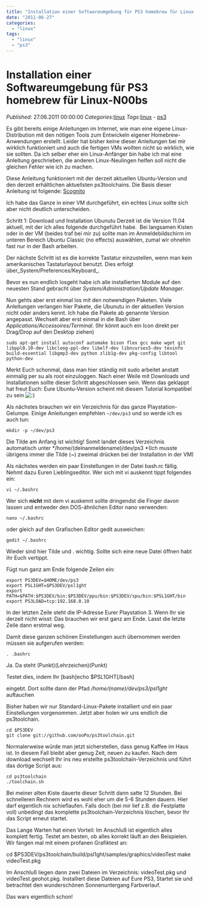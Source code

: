 ```yaml
---
title: "Installation einer Softwareumgebung für PS3 homebrew für Linux-N00bs"
date: "2011-06-27"
categories: 
  - "linux"
tags: 
  - "linux"
  - "ps3"
---
```

# Installation einer Softwareumgebung für PS3 homebrew für Linux-N00bs
_Published:_ 27.06.2011 00:00:00
_Categories_:[linux](/dotnetwork/de/categories#linux)
_Tags_:[linux](/dotnetwork/de/tags#linux) - [ps3](/dotnetwork/de/tags#ps3)

Es gibt bereits einige Anleitungen im Internet, wie man eine eigene Linux-Distribution mit den nötigen Tools zum Entwickeln eigener Homebrew-Anwendungen erstellt. Leider hat bisher keine dieser Anleitungen bei mir wirklich funktioniert und auch die fertigen VMs wollten nicht so wirklich, wie sie sollten. Da ich selber eher ein Linux-Anfänger bin habe ich mal eine Anleitung geschrieben, die anderen Linux-Neulingen helfen soll nicht die gleichen Fehler wie ich zu machen.

Diese Anleitung funktioniert mit der derzeit aktuellen Ubuntu-Version und den derzeit erhältlichen aktuellsten ps3toolchains. Die Basis dieser Anleitung ist folgende: [Scognito](http://scognito.wordpress.com/2010/11/04/setup-a-build-environment-for-compiling-and-running-homebrew-for-ps3/ "Scognito")

Ich habe das Ganze in einer VM durchgeführt, ein echtes Linux sollte sich aber nicht deutlich unterscheiden.

Schritt 1: Download und Installation Ubunutu Derzeit ist die Version 11.04 aktuell, mit der ich alles folgende durchgeführt habe.  Bei langsamen Kisten oder in der VM (beides traf bei mir zu) sollte man im Anmeldebildschirm im unteren Bereich Ubuntu Classic (no effects) auswählen, zumal wir ohnehin fast nur in der Bash arbeiten.

Der nächste Schritt ist es die korrekte Tastatur einzustellen, wenn man kein amerikanisches Tastaturlayout benutzt. Dies erfolgt über_System/Preferences/Keyboard_.

Bevor es nun endlich losgeht habe ich alle installierten Module auf den neuesten Stand gebracht über _System/Administration/Update Manager_.

Nun gehts aber erst einmal los mit den notwendigen Paketen. Viele Anleitungen verlangen hier Pakete, die Ubunutu in der aktuellen Version nicht oder anders kennt. Ich habe die Pakete ab genannte Version angepasst. Wechselt aber erst einmal in die Bash über _Applications/Accessoires/Terminal_. (Ihr könnt auch ein Icon direkt per Drag/Drop auf den Desktop ziehen)

`sudo apt-get install autoconf automake bison flex gcc make wget git libppl0.10-dev libcloog-ppl-dev libelf-dev libncurses5-dev texinfo build-essential libgmp3-dev python zlib1g-dev pkg-config libtool python-dev`



Merkt Euch schonmal, dass man hier ständig mit sudo arbeitet anstatt einmalig per su als root einzuloggen. Nach einer Weile mit Downloads und Installationen sollte dieser Schritt abgeschlossen sein. Wenn das geklappt hat freut Euch: Eure Ubuntu-Version scheint mit diesem Tutorial kompatibel zu sein ![:)](images/icon_smile.gif)

Als nächstes brauchen wir ein Verzeichnis für das ganze Playstation-Gelumpe. Einige Anleitungen empfehlen `~/dev/ps3` und so werde ich es auch tun:

`mkdir -p ~/dev/ps3`

Die Tilde am Anfang ist wichtig! Somit landet dieses Verzeichnis automatisch unter \*/home/(deinanmeldename)/dev/ps3 \*(Ich musste übrigens immer die Tilde (~) zweimal drücken bei der Installation in der VM)

Als nächstes werden ein paar Einstellungen in der Datei bash.rc fällig. Nehmt dazu Euren Lieblingseditor. Wer sich mit vi auskennt tippt folgendes ein:

`vi ~/.bashrc`

Wer sich **nicht** mit dem vi auskennt sollte dringendst die Finger davon lassen und entweder den DOS-ähnlichen Editor nano verwenden:

`nano ~/.bashrc` 

oder gleich auf den Grafischen Editor gedit ausweichen:

`gedit ~/.bashrc`

Wieder sind hier Tilde und . wichtig. Sollte sich eine neue Datei öffnen habt ihr Euch vertippt.

Fügt nun ganz am Ende folgende Zeilen ein:

```
export PS3DEV=$HOME/dev/ps3 
export PSL1GHT=$PS3DEV/psl1ght 
export PATH=$PATH:$PS3DEV/bin:$PS3DEV/ppu/bin:$PS3DEV/spu/bin:$PSL1GHT/bin 
export PS3LOAD=tcp:192.168.0.10 
```

In der letzten Zeile steht die IP-Adresse Eurer Playstation 3. Wenn Ihr sie derzeit nicht wisst: Das brauchen wir erst ganz am Ende. Lasst die letzte Zeile dann erstmal weg.

Damit diese ganzen schönen Einstellungen auch übernommen werden müssen sie aufgerufen werden:

`. .bashrc`

Ja. Da steht (Punkt)(Lehrzeichen)(Punkt)

Testet dies, indem Ihr \[bash\]echo $PSL1GHT\[/bash\]

eingebt. Dort sollte dann der Pfad _/home/(name)/dev/ps3/psl1ght_ auftauchen

Bisher haben wir nur Standard-Linux-Pakete installiert und ein paar Einstellungen vorgenommen. Jetzt aber holen wir uns endlich die ps3toolchain.

```
cd $PS3DEV 
git clone git://github.com/ooPo/ps3toolchain.git
```

Normalerweise würde man jetzt sicherstellen, dass genug Kaffee im Haus ist. In diesem Fall bleibt aber genug Zeit, neuen zu kaufen. Nach dem download wechselt Ihr ins neu erstellte ps3toolchain-Verzeichnis und führt das dortige Script aus:

```
cd ps3toolchain 
./toolchain.sh
```

Bei meiner alten Kiste dauerte dieser Schritt dann satte 12 Stunden. Bei schnelleren Rechnern wird es wohl eher um die 5-6 Stunden dauern. Hier darf eigentlich nix schieflaufen. Falls doch (bei mir lief z.B. die Festplatte voll) unbedingt das komplette ps3toolchain-Verzeichnis löschen, bevor Ihr das Script erneut startet.

Das Lange Warten hat einen Vorteil: Im Anschluß ist eigentlich alles komplett fertig. Testet am besten, ob alles korrekt läuft an den Beispielen. Wir fangen mal mit einem profanen Grafiktest an:

cd $PS3DEV/ps3toolchain/build/psl1ght/samples/graphics/videoTest 
make videoTest.pkg 

Im Anschluß liegen dann zwei Dateien im Verzeichnis: videoTest.pkg und videoTest.geohot.pkg. Installiert diese Dateien auf Eure PS3, Startet sie und betrachtet den wunderschönen Sonnenuntergang Farbverlauf.

Das wars eigentlich schon!
